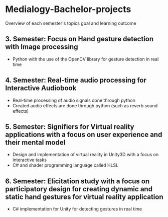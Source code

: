 # Medialogy-Bachelor-projects
Overview of each semester's topics goal and learning outcome

## 3. Semester: Focus on Hand gesture detection with Image processing
- Python with the use of the OpenCV library for gesture detection in real time

## 4. Semester: Real-time audio processing for Interactive Audiobook
- Real-time processing of audio signals done through python
- Created audio effects are done through python (such as reverb sound effects)

## 5. Semester: Signifiers for Virtual reality applications with a focus on user experience and their mental model
- Design and implementation of virtual reality in Unity3D with a focus on interactive tasks
- C# and shader programming language called HLSL

## 6. Semester: Elicitation study with a focus on participatory design for creating dynamic and static hand gestures for virtual reality application 
- C# implementation for Unity for detecting gestures in real time
